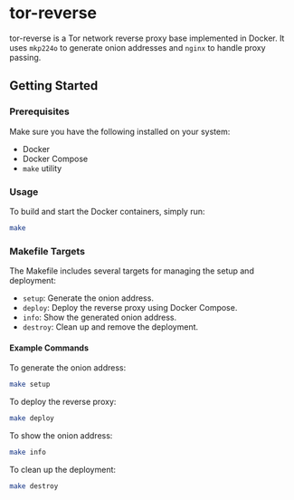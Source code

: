 # tor-reverse

tor-reverse is a Tor network reverse proxy base implemented in Docker. It uses `mkp224o` to generate onion addresses and `nginx` to handle proxy passing.

## Getting Started

### Prerequisites

Make sure you have the following installed on your system:

- Docker
- Docker Compose
- `make` utility

### Usage

To build and start the Docker containers, simply run:

```bash
make
```

### Makefile Targets

The Makefile includes several targets for managing the setup and deployment:

- `setup`: Generate the onion address.
- `deploy`: Deploy the reverse proxy using Docker Compose.
- `info`: Show the generated onion address.
- `destroy`: Clean up and remove the deployment.

#### Example Commands

To generate the onion address:

```bash
make setup
```

To deploy the reverse proxy:

```bash
make deploy
```

To show the onion address:

```bash
make info
```

To clean up the deployment:

```bash
make destroy
```
